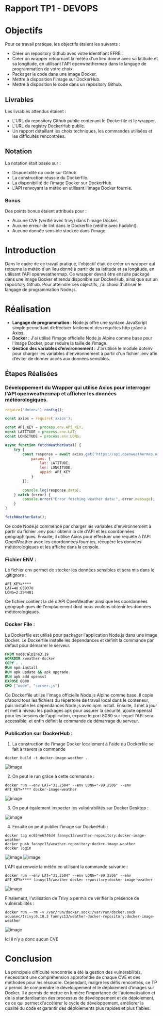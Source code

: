 # Rapport TP1 - DEVOPS

# Objectifs

Pour ce travail pratique, les objectifs étaient les suivants :

- Créer un repository Github avec votre identifiant EFREI.
- Créer un wrapper retournant la météo d'un lieu donné avec sa latitude et sa longitude, en utilisant l'API openweathermap dans le langage de programmation de votre choix.
- Packager le code dans une image Docker.
- Mettre à disposition l'image sur DockerHub.
- Mettre à disposition le code dans un repository Github.

## Livrables

Les livrables attendus étaient :

- L'URL du repository Github public contenant le Dockerfile et le wrapper.
- L'URL du registry DockerHub public.
- Un rapport détaillant les choix techniques, les commandes utilisées et les difficultés rencontrées.

## Notation

La notation était basée sur :

- Disponibilité du code sur Github.
- La construction réussie du Dockerfile.
- La disponibilité de l'image Docker sur DockerHub.
- L'API renvoyant la météo en utilisant l'image Docker fournie.

### Bonus

Des points bonus étaient attribués pour :

- Aucune CVE (vérifié avec trivy) dans l'image Docker.
- Aucune erreur de lint dans le Dockerfile (vérifié avec hadolint).
- Aucune donnée sensible stockée dans l'image.

# Introduction

Dans le cadre de ce travail pratique, l'objectif était de créer un wrapper qui retourne la météo d'un lieu donné à partir de sa latitude et sa longitude, en utilisant l'API openweathermap. Ce wrapper devait être ensuite packagé dans une image Docker et rendu disponible sur DockerHub, ainsi que sur un repository Github. Pour atteindre ces objectifs, j'ai choisi d'utiliser le langage de programmation Node.js.

# Réalisation

- **Langage de programmation :** Node.js offre une syntaxe JavaScript simple permettant d’effectuer facilement des requêtes http grâce à Axios.
- **Docker :** J'ai utilisé l'image officielle Node.js Alpine comme base pour l'image Docker, pour réduire la taille de l'image.
- **Gestion des variables d’environnement :** J'ai utilisé le module dotenv pour charger les variables d'environnement à partir d'un fichier .env afin d’éviter de donner accès aux données sensibles.

## Étapes Réalisées


### Développement du Wrapper qui utilise Axios pour interroger l'API openweathermap et afficher les données météorologiques.

````javascript
require('dotenv').config();

const axios = require('axios');

const API_KEY = process.env.API_KEY;
const LATITUDE = process.env.LAT;
const LONGITUDE = process.env.LONG;

async function fetchWeatherData() {
    try {
        const response = await axios.get('https://api.openweathermap.org/data/2.5/weather', {
            params: {
                lat: LATITUDE,
                lon: LONGITUDE,
                appid: API_KEY
            }
        });
        
        console.log(response.data);
    } catch (error) {
        console.error("Error fetching weather data:", error.message);
    }
}

fetchWeatherData();
````

Ce code Node.js commence par charger les variables d'environnement à partir du fichier .env pour obtenir la clé d'API et les coordonnées géographiques. 
Ensuite, il utilise Axios pour effectuer une requête à l'API OpenWeather avec les coordonnées fournies, récupère les données météorologiques et les affiche dans la console.

### Fichier ENV : 

Le fichier env permet de stocker les données sensibles et sera mis dans le .gitignore :

````env
API_KEY=****
LAT=48.858370
LONG=2.294481
````

Ce fichier contient la clé d'API OpenWeather ainsi que les coordonnées géographiques de l'emplacement dont nous voulons obtenir les données météorologiques.

### Docker File :

Le Dockerfile est utilisé pour packager l'application Node.js dans une image Docker. Le Dockerfile installe les dépendances et définit la commande par défaut pour démarrer le serveur.

```Dockerfile
FROM node:alpine3.19
WORKDIR /weather-docker
COPY . .
RUN npm install
RUN apk update && apk upgrade
RUN apk add openssl
EXPOSE 8080
CMD ["node", "server.js"]
````

Ce Dockerfile utilise l'image officielle Node.js Alpine comme base. Il copie d'abord tous les fichiers du répertoire de travail local dans le conteneur, puis installe les dépendances Node.js avec npm install. Ensuite, il met à jour et met à niveau les packages apk pour assurer la sécurité, ajoute openssl pour les besoins de l'application, expose le port 8080 sur lequel l'API sera accessible, et enfin définit la commande de démarrage du serveur.

### Publication sur DockerHub : 

1. La construction de l'image Docker localement à l'aide du Dockerfile se fait à travers la commande 

````docker
docker build -t docker-image-weather .
````

![image](https://github.com/efrei-ADDA84/20210136/assets/94389445/9cccac75-4096-4933-b6a9-4dde78206c39)


2. On peut le run grâce à cette commande :

````docker
docker run --env LAT="31.2504" --env LONG="-99.2506" --env API_KEY=**** docker-image-weather
````

![image](https://github.com/efrei-ADDA84/20210136/assets/94389445/38d9e3f0-366f-419c-8056-50757b3c717c)

3. On peut également inspecter les vulnérabilités sur Docker Desktop : 

![image](https://github.com/efrei-ADDA84/20210136/assets/94389445/f3ef08e7-b973-409d-b6a6-7b59c217f7c8)

4. Ensuite on peut publier l'image sur DockerHub :

````docker
docker tag ec654e6746d4 fannyc13/weather-repository:docker-image-weather                           
docker push fannyc13/weather-repository:docker-image-weather
docker login
````
![image](https://github.com/efrei-ADDA84/20210136/assets/94389445/74a1ee4d-f910-4c8a-8be9-d8d6405a490e)
![image](https://github.com/efrei-ADDA84/20210136/assets/94389445/28ac64af-cf42-406f-9dd5-182462b53715)

L’API qui renvoie la météo en utilisant la commande suivante :

````docker
docker run --env LAT="31.2504" --env LONG="-99.2506" --env API_KEY=**** fannyc13/weather-docker-repository:docker-image-weather
````

![image](https://github.com/efrei-ADDA84/20210136/assets/94389445/6a56c955-d5f9-47bd-b528-67bad00b89dc)

Finalement, l'utilisation de Trivy a permis de vérifier la présence de vulnérabilités :

````docker
docker run --rm -v /var/run/docker.sock:/var/run/docker.sock aquasec/trivy:0.18.3 fannyc13/weather-docker-repository:docker-image-weather
````

![image](https://github.com/efrei-ADDA84/20210136/assets/94389445/9fa603be-fd04-4de4-aad3-36e709ffc1f6)

Ici il n’y a donc aucun CVE


# Conclusion


La principale difficulté rencontrée a été la gestion des vulnérabilités, nécessitant une compréhension approfondie de chaque CVE et des méthodes pour les résoudre. 
Cependant, malgré les défis rencontrés, ce TP a permis de comprendre le développement et le déploiement d'images sur Docker. Il a permis de mettre en lumière l'importance de l'automatisation et de la standardisation des processus de développement et de déploiement, ce ce qui permet d'accélérer le cycle de développement, améliorer la qualité du code et garantir des déploiements plus rapides et plus fiables.
